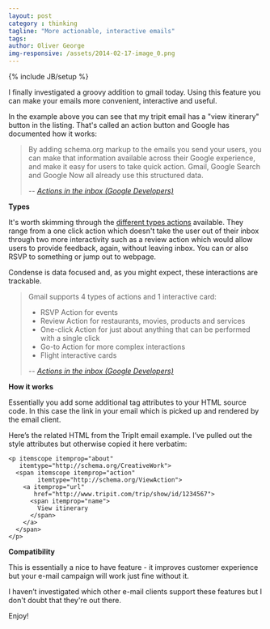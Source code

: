 ```yaml
---
layout: post
category : thinking
tagline: "More actionable, interactive emails"
tags:
author: Oliver George
img-responsive: /assets/2014-02-17-image_0.png
---
```

{% include JB/setup %}

I finally investigated a groovy addition to gmail today.  Using this feature you can make your emails more convenient, interactive and useful.

In the example above you can see that my tripit email has a "view itinerary" button in the listing.  That's called an action button and Google has documented how it works:

> By adding schema.org markup to the emails you send your users, you can make that information available across their Google experience, and make it easy for users to take quick action. Gmail, Google Search and Google Now all already use this structured data.
>
> -- <cite>[Actions in the inbox (Google Developers)](https://developers.google.com/gmail/actions/overview)</cite>

**Types**

It's worth skimming through the [different types actions](https://developers.google.com/gmail/actions/actions/actions-overview) available.  They range from a one click action which doesn't take the user out of their inbox through two more interactivity such as a review action which would allow users to provide feedback, again, without leaving inbox.  You can or also RSVP to something or jump out to webpage.

Condense is data focused and, as you might expect, these interactions are trackable.


> Gmail supports 4 types of actions and 1 interactive card:
>
> * RSVP Action for events
> * Review Action for restaurants, movies, products and services
> * One-click Action for just about anything that can be performed with a single click
> * Go-to Action for more complex interactions
> * Flight interactive cards
>
> -- <cite>[Actions in the inbox (Google Developers)](https://developers.google.com/gmail/actions/actions/actions-overview)</cite>


**How it works**

Essentially you add some additional tag attributes to your HTML source code.  In this case the link in your email which is picked up and rendered by the email client.

Here’s the related HTML from the TripIt email example.  I’ve pulled out the style attributes but otherwise copied it here verbatim:

```
<p itemscope itemprop="about"
   itemtype="http://schema.org/CreativeWork">
  <span itemscope itemprop="action"
        itemtype="http://schema.org/ViewAction">
    <a itemprop="url"
       href="http://www.tripit.com/trip/show/id/1234567">
      <span itemprop="name">
        View itinerary
      </span>
    </a>
  </span>
</p>
```

**Compatibility**

This is essentially a nice to have feature - it improves customer experience but your e-mail campaign will work just fine without it.

I haven’t investigated which other e-mail clients support these features but I don't doubt that they're out there.

Enjoy!
